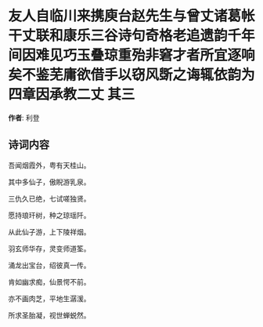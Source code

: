 # 友人自临川来携庾台赵先生与曾丈诸葛帐干丈联和康乐三谷诗句奇格老追遗韵千年间因难见巧玉叠琼重殆非窘才者所宜逐响矣不鉴芜庸欲借手以窃风斲之诲辄依韵为四章因承教二丈  其三

**作者**: 利登

## 诗词内容

吾闻烟霞外，粤有天桂山。

其中多仙子，傲睨游乳泉。

三仇久已绝，七试嗟独贤。

愿持琅玕树，种之琼瑶阡。

从此仙子游，上下陵祥烟。

羽玄师华存，灵变师道筌。

涌龙出宝台，绍彼真一传。

肯如幽求痴，仙景愕不前。

亦不画肉芝，平地生潺湲。

所求圣胎凝，视世蝉蜕然。

